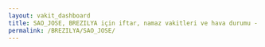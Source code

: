 ```yaml
---
layout: vakit_dashboard
title: SAO_JOSE, BREZILYA için iftar, namaz vakitleri ve hava durumu - ilçe/eyalet seç
permalink: /BREZILYA/SAO_JOSE/
---
```


<script type="text/javascript">
  var GLOBAL_COUNTRY = 'BREZILYA';
  var GLOBAL_CITY = 'SAO_JOSE';
  var GLOBAL_STATE = '';
  var lat = 72;
  var lon = 21;
</script>
